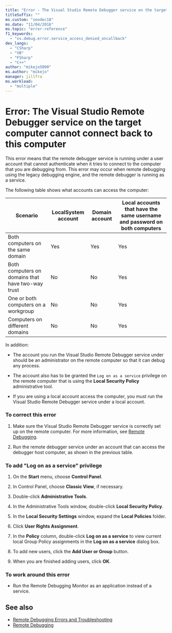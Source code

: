 ```yaml
---
title: "Error - The Visual Studio Remote Debugger service on the target computer cannot connect back to this computer"
titleSuffix: ""
ms.custom: "seodec18"
ms.date: "11/04/2016"
ms.topic: "error-reference"
f1_keywords:
  - "vs.debug.error.service_access_denied_oncallback"
dev_langs:
  - "CSharp"
  - "VB"
  - "FSharp"
  - "C++"
author: "mikejo5000"
ms.author: "mikejo"
manager: jillfra
ms.workload:
  - "multiple"
---
```

# Error: The Visual Studio Remote Debugger service on the target computer cannot connect back to this computer
This error means that the remote debugger service is running under a user account that cannot authenticate when it tries to connect to the computer that you are debugging from. This error may occur when remote debugging using the legacy debugging engine, and the remote debugger is running as a service.

 The following table shows what accounts can access the computer:

|Scenario|LocalSystem account|Domain account|Local accounts that have the same username and password on both computers|
|-|-|-|-|
|Both computers on the same domain|Yes|Yes|Yes|
|Both computers on domains that have two-way trust|No|No|Yes|
|One or both computers on a workgroup|No|No|Yes|
|Computers on different domains|No|No|Yes|

 In addition:

- The account you run the Visual Studio Remote Debugger service under should be an administrator on the remote computer so that it can debug any process.

- The account also has to be granted the `Log on as a service` privilege on the remote computer that is using the **Local Security Policy** administrative tool.

- If you are using a local account access the computer, you must run the Visual Studio Remote Debugger service under a local account.

### To correct this error

1. Make sure the Visual Studio Remote Debugger service is correctly set up on the remote computer. For more information, see [Remote Debugging](../debugger/remote-debugging.md).

2. Run the remote debugger service under an account that can access the debugger host computer, as shown in the previous table.

### To add "Log on as a service" privilege

1. On the **Start** menu, choose **Control Panel**.

2. In Control Panel, choose **Classic View**, if necessary.

3. Double-click **Administrative Tools**.

4. In the Administrative Tools window, double-click **Local Security Policy**.

5. In the **Local Security Settings** window, expand the **Local Policies** folder.

6. Click **User Rights Assignment**.

7. In the **Policy** column, double-click **Log on as a service** to view current local Group Policy assignments in the **Log on as a service** dialog box.

8. To add new users, click the **Add User or Group** button.

9. When you are finished adding users, click **OK**.

### To work around this error

- Run the Remote Debugging Monitor as an application instead of a service.

## See also
- [Remote Debugging Errors and Troubleshooting](../debugger/remote-debugging-errors-and-troubleshooting.md)
- [Remote Debugging](../debugger/remote-debugging.md)